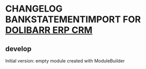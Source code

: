 # CHANGELOG BANKSTATEMENTIMPORT FOR <a href="https://www.dolibarr.org">DOLIBARR ERP CRM</a>

## develop
Initial version: empty module created with ModuleBuilder

